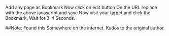 Add any page as Bookmark
Now click on edit button
On the URL replace with the above javascript and save
Now visit your target and click the Bookmark, Wait for 3-4 Seconds.


##Note: Found this Somewhere on the internet. Kudos to the original author.
